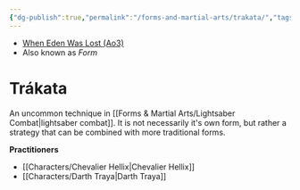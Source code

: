```yaml
---
{"dg-publish":true,"permalink":"/forms-and-martial-arts/trakata/","tags":["technique"]}
---
```


- [When Eden Was Lost (Ao3)](https://archiveofourown.org/works/19334440/chapters/45992584)
- Also known as *Form*
# Trákata
>

An uncommon technique in [[Forms & Martial Arts/Lightsaber Combat\|lightsaber combat]]. It is not necessarily it's own form, but rather a strategy that can be combined with more traditional forms. 

**Practitioners**
- [[Characters/Chevalier Hellix\|Chevalier Hellix]]
- [[Characters/Darth Traya\|Darth Traya]]

